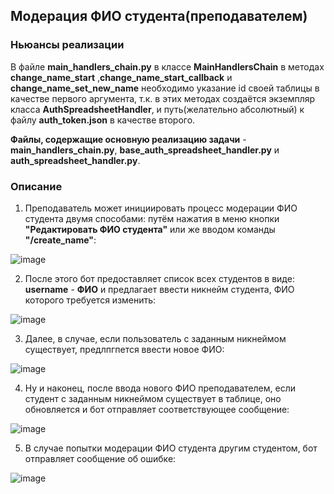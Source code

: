## Модерация ФИО студента(преподавателем) ##
### Ньюансы реализации
В файле **main_handlers_chain.py** в классе **MainHandlersChain** в методах **change_name_start** ,**change_name_start_callback** и **change_name_set_new_name** необходимо указание id своей таблицы в качестве первого аргумента, т.к. в этих методах создаётся экземпляр класса **AuthSpreadsheetHandler**, и путь(желательно абсолютный) к файлу **auth_token.json** в качестве второго. 

**Файлы, содержащие основную реализацию задачи** - **main_handlers_chain.py**, **base_auth_spreadsheet_handler.py** и **auth_spreadsheet_handler.py**.

### Описание 
1. Преподаватель может инициировать процесс модерации ФИО студента двумя способами: путём нажатия в меню кнопки **"Редактировать ФИО студента"** или же вводом команды **"/create_name"**:

![image](https://github.com/user-attachments/assets/ba4a504c-f327-4456-b8d1-03277094e084)

2. После этого бот предоставляет список всех студентов в виде: **username** - **ФИО** и предлагает ввести никнейм студента, ФИО которого требуется изменить:

![image](https://github.com/user-attachments/assets/8e817ed3-67b0-486f-b591-001872c2db7a)

3. Далее, в случае, если пользователь с заданным никнеймом существует, предлпгпется ввести новое ФИО:

![image](https://github.com/user-attachments/assets/d309658e-4ceb-49e1-b461-5d2e0567de56)

4. Ну и наконец, после ввода нового ФИО преподавателем, если студент с заданным никнеймом существует в таблице, оно обновляется и бот отправляет соответствующее сообщение:

![image](https://github.com/user-attachments/assets/57596615-8010-4b5e-b0f1-e679c66d45a1)

5. В случае попытки модерации ФИО студента другим студентом, бот отправляет сообщение об ошибке:
   
![image](https://github.com/user-attachments/assets/1c76eded-3768-4dc4-8fd4-571dbd8a6351)


